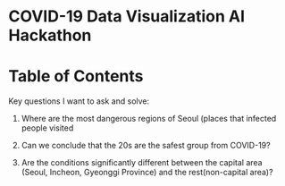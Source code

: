 # COVID-19 Data Visualization AI Hackathon

# Table of Contents

Key questions I want to ask and solve:

1. Where are the most dangerous regions of Seoul (places that infected people visited

2. Can we conclude that the 20s are the safest group from COVID-19?

3. Are the conditions significantly different between the capital area (Seoul, Incheon, Gyeonggi Province) and the rest(non-capital area)?

